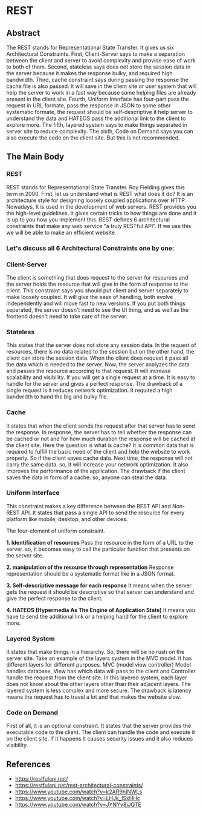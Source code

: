# REST

## Abstract
The REST stands for Representational State Transfer. It gives us six Architectural Constraints. First, Client-Server says to make a separation between the client and server to avoid complexity and provide ease of work to both of them. Second, stateless says does not store the session data in the server because it makes the response bulky, and required high bandwidth. Third, cache constraint says during passing the response the cache file is also passed. It will save in the client site or user system that will help the server to work in a fast way because some helping files are already present in the client site. Fourth, Uniform Interface has four-part pass the request in URL formate, pass the response in JSON to some other systematic formate, the request should be self-descriptive it help server to understand the data and HATEOS pass the additional link to the client to explore more. The fifth, layered system says to make things separated in server site to reduce complexity. The sixth, Code on Demand says you can also execute the code on the client site. But this is not recommended.

## The Main Body
### REST
REST stands for Representational State Transfer. Roy Fielding gives this term in 2000. First, let us understand what is REST what does it do? It is an architecture style for designing loosely coupled applications over HTTP. Nowadays, It is used in the development of web servers. REST provides you the high-level guidelines. It gives certain tricks to how things are done and it is up to you how you implement this.
REST defines 6 architectural constraints that make any web service "a truly RESTful API". If we use this we will be able to make an efficient website.

### Let's discuss all 6 Architectural Constraints one by one:

### Client-Server
The client is something that does request to the server for resources and the server holds the resource that will give in the form of response to the client. This constraint says you should put client and server separately to make loosely coupled. It will give the ease of handling, both evolve independently and will move fast to new versions. If you put both things separated, the server doesn't need to see the UI thing, and as well as the frontend doesn't need to take care of the server.

### Stateless
This states that the server does not store any session data. In the request of resources, there is no data related to the session but on the other hand, the client can store the session data. When the client does request it pass all the data which is needed to the server. Now, the server analyzes the data and passes the resource according to that request. It will increase scalability and visibility. If you will get a single request at a time. It is easy to handle for the server and gives a perfect response.
The drawback of a single request is it reduces network optimization. It required a high bandwidth to hand the big and bulky file.

### Cache
It states that when the client sends the request after that server has to send the response. In response, the server has to tell whether the response can be cached or not and for how much duration the response will be cached at the client site. Here the question is what is cache? It is common data that is required to fulfill the basic need of the client and help the website to work properly. So if the client saves cache data. Next time, the response will not carry the same data. so, it will increase your network optimization. It also improves the performance of the application. 
The drawback if the client saves the data in form of a cache. so, anyone can steal the data.

### Uniform Interface
This constraint makes a key difference between the REST API and Non-REST API. It states that pass a single API to send the resource for every platform like mobile, desktop, and other devices.

The four-element of uniform constraint.

**1. Identification of resources**
Pass the resource in the form of a URL to the server. so, it becomes easy to call the particular function that presents on the server site.

**2. manipulation of the resource through representation**
Response representation should be a systematic format like in a JSON format.

**3. Self-descriptive message for each response**
It means when the server gets the request it should be descriptive so that server can understand and give the perfect response to the client.

**4. HATEOS (Hypermedia As The Engine of Application State)**
It means you have to send the additional link or a helping hand for the client to explore more.

### Layered System
It states that make things in a hierarchy. So, there will be no rush on the server site. Take an example of the layers system in the MVC model. It has different layers for different purposes. MVC (model view controller) Model handles database, View has which data will pass to the client and Controller handle the request from the client site. In this layered system, each layer does not know about the other layers other than their adjacent layers. The layered system is less complex and more secure.
The drawback is latency means the request has to travel a lot and that makes the website slow.

### Code on Demand
First of all, it is an optional constraint.
It states that the server provides the executable code to the client. The client can handle the code and execute it on the client site. If it happens it causes security issues and it also reduces visibility.


## References
- https://restfulapi.net/
- https://restfulapi.net/rest-architectural-constraints/
- https://www.youtube.com/watch?v=k2AR9hINWLs
- https://www.youtube.com/watch?v=LHJk_ISxHHc
- https://www.youtube.com/watch?v=JYNYv8jJQTE